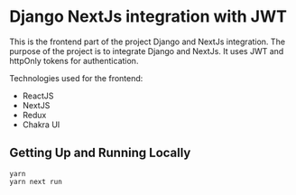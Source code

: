 # Django NextJs integration with JWT
This is the frontend part of the project Django and NextJs integration.
The purpose of the project is to integrate Django and NextJs. It uses JWT and httpOnly tokens for authentication.

Technologies used for the frontend:
- ReactJS
- NextJS
- Redux
- Chakra UI

## Getting Up and Running Locally

```shell
yarn
yarn next run
```